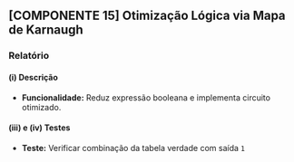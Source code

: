 ## [COMPONENTE 15] Otimização Lógica via Mapa de Karnaugh

### Relatório

#### (i) Descrição
- **Funcionalidade:** Reduz expressão booleana e implementa circuito otimizado.

#### (iii) e (iv) Testes
- **Teste:** Verificar combinação da tabela verdade com saída `1`
